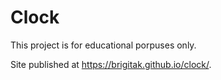 # Clock

This project is for educational porpuses only.

Site published at https://brigitak.github.io/clock/.
